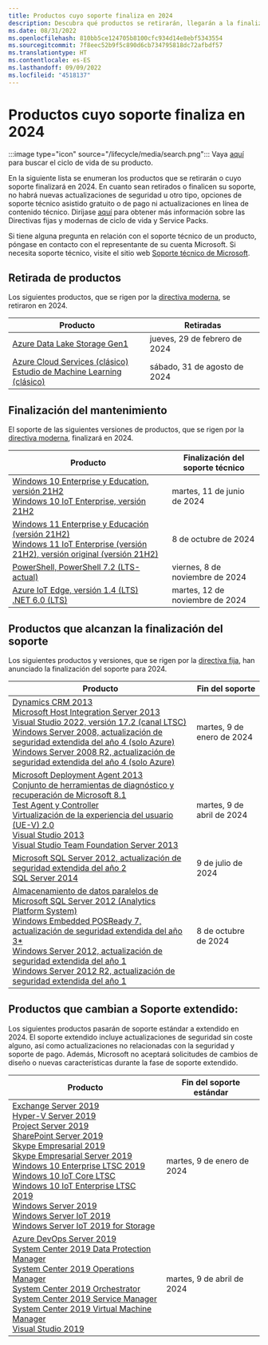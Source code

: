 ```yaml
---
title: Productos cuyo soporte finaliza en 2024
description: Descubra qué productos se retirarán, llegarán a la finalización del soporte o pasarán del soporte estándar al soporte extendido en 2024.
ms.date: 08/31/2022
ms.openlocfilehash: 810bb5ce124705b8100cfc934d14e8ebf5343554
ms.sourcegitcommit: 7f8eec52b9f5c890d6cb734795818dc72afbdf57
ms.translationtype: HT
ms.contentlocale: es-ES
ms.lasthandoff: 09/09/2022
ms.locfileid: "4518137"
---
```

# <a name="products-ending-support-in-2024"></a>Productos cuyo soporte finaliza en 2024

:::image type="icon" source="/lifecycle/media/search.png":::
Vaya [aquí](/lifecycle/products/) para buscar el ciclo de vida de su producto.

En la siguiente lista se enumeran los productos que se retirarán o cuyo soporte finalizará en 2024. En cuanto sean retirados o finalicen su soporte, no habrá nuevas actualizaciones de seguridad u otro tipo, opciones de soporte técnico asistido gratuito o de pago ni actualizaciones en línea de contenido técnico. Diríjase [aquí](/lifecycle/overview/product-end-of-support-overview) para obtener más información sobre las Directivas fijas y modernas de ciclo de vida y Service Packs.

Si tiene alguna pregunta en relación con el soporte técnico de un producto, póngase en contacto con el representante de su cuenta Microsoft. Si necesita soporte técnico, visite el sitio web [Soporte técnico de Microsoft](https://support.microsoft.com/contactus/?ws=support).

## <a name="product-retirements"></a>Retirada de productos

Los siguientes productos, que se rigen por la [directiva moderna](/lifecycle/policies/modern), se retiraron en 2024.

| Producto | Retiradas |
| --- | --- |
| [Azure Data Lake Storage Gen1](/lifecycle/products/azure-data-lake-storage-gen1?branch=live)<br> | jueves, 29 de febrero de 2024 |
| [Azure Cloud Services (clásico)](/lifecycle/products/azure-cloud-services-classic?branch=live)<br>[Estudio de Machine Learning (clásico)](/lifecycle/products/machine-learning-studio-classic?branch=live)<br> | sábado, 31 de agosto de 2024 |


## <a name="release-end-of-servicing"></a>Finalización del mantenimiento

El soporte de las siguientes versiones de productos, que se rigen por la [directiva moderna](/lifecycle/policies/modern), finalizará en 2024.

| Producto | Finalización del soporte técnico |
| --- | --- |
| [Windows 10 Enterprise y Education, versión 21H2](/lifecycle/products/windows-10-enterprise-and-education?branch=live)<br>[Windows 10 IoT Enterprise, versión 21H2](/lifecycle/products/windows-10-iot-enterprise?branch=live)<br> | martes, 11 de junio de 2024 |
| [Windows 11 Enterprise y Educación (versión 21H2)](/lifecycle/products/windows-11-enterprise-and-education-version-21h2?branch=live)<br>[Windows 11 IoT Enterprise (versión 21H2), versión original (versión 21H2)](/lifecycle/products/windows-11-iot-enterprise-version-21h2?branch=live)<br> | 8 de octubre de 2024 |
| [PowerShell, PowerShell 7.2 (LTS-actual)](/lifecycle/products/powershell?branch=live)<br> | viernes, 8 de noviembre de 2024 |
| [Azure IoT Edge, versión 1.4 (LTS)](/lifecycle/products/azure-iot-edge?branch=live)<br>[.NET 6.0 (LTS)](/lifecycle/products/microsoft-net-and-net-core?branch=live)<br> | martes, 12 de noviembre de 2024 |


## <a name="products-reaching-end-of-support"></a>Productos que alcanzan la finalización del soporte

Los siguientes productos y versiones, que se rigen por la [directiva fija](/lifecycle/policies/fixed), han anunciado la finalización del soporte para 2024.

| Producto | Fin del soporte |
| --- | --- |
| [Dynamics CRM 2013](/lifecycle/products/dynamics-crm-2013?branch=live)<br>[Microsoft Host Integration Server 2013](/lifecycle/products/microsoft-host-integration-server-2013?branch=live)<br>[Visual Studio 2022, versión 17.2 (canal LTSC)](/lifecycle/products/visual-studio-2022?branch=live)<br>[Windows Server 2008, actualización de seguridad extendida del año 4 (solo Azure)](/lifecycle/products/windows-server-2008?branch=live)<br>[Windows Server 2008 R2, actualización de seguridad extendida del año 4 (solo Azure)](/lifecycle/products/windows-server-2008-r2?branch=live)<br> | martes, 9 de enero de 2024 |
| [Microsoft Deployment Agent 2013](/lifecycle/products/microsoft-deployment-agent-2013?branch=live)<br>[Conjunto de herramientas de diagnóstico y recuperación de Microsoft 8.1](/lifecycle/products/microsoft-diagnostics-and-recovery-toolset-81?branch=live)<br>[Test Agent y Controller](/lifecycle/products/test-agent-controller?branch=live)<br>[Virtualización de la experiencia del usuario (UE-V) 2.0](/lifecycle/products/user-experience-virtualization-uev-20?branch=live)<br>[Visual Studio 2013](/lifecycle/products/visual-studio-2013?branch=live)<br>[Visual Studio Team Foundation Server 2013](/lifecycle/products/visual-studio-team-foundation-server-2013?branch=live)<br> | martes, 9 de abril de 2024 |
| [Microsoft SQL Server 2012, actualización de seguridad extendida del año 2](/lifecycle/products/microsoft-sql-server-2012?branch=live)<br>[SQL Server 2014](/lifecycle/products/sql-server-2014?branch=live)<br> | 9 de julio de 2024 |
| [Almacenamiento de datos paralelos de Microsoft SQL Server 2012 (Analytics Platform System)](/lifecycle/products/microsoft-sql-server-2012-parallel-data-warehouse-analytics-platform-system?branch=live)<br>[Windows Embedded POSReady 7, actualización de seguridad extendida del año 3*](/lifecycle/products/windows-embedded-posready-7?branch=live)<br>[Windows Server 2012, actualización de seguridad extendida del año 1](/lifecycle/products/windows-server-2012?branch=live)<br>[Windows Server 2012 R2, actualización de seguridad extendida del año 1](/lifecycle/products/windows-server-2012-r2?branch=live)<br> | 8 de octubre de 2024 |


## <a name="products-moving-to-extended-support"></a>Productos que cambian a Soporte extendido:

Los siguientes productos pasarán de soporte estándar a extendido en 2024. El soporte extendido incluye actualizaciones de seguridad sin coste alguno, así como actualizaciones no relacionadas con la seguridad y soporte de pago. Además, Microsoft no aceptará solicitudes de cambios de diseño o nuevas características durante la fase de soporte extendido.

| Producto | Fin del soporte estándar |
| --- | --- |
| [Exchange Server 2019](/lifecycle/products/exchange-server-2019?branch=live)<br>[Hyper-V Server 2019](/lifecycle/products/hyperv-server-2019?branch=live)<br>[Project Server 2019](/lifecycle/products/project-server-2019?branch=live)<br>[SharePoint Server 2019](/lifecycle/products/sharepoint-server-2019?branch=live)<br>[Skype Empresarial 2019](/lifecycle/products/skype-for-business-2019?branch=live)<br>[Skype Empresarial Server 2019](/lifecycle/products/skype-for-business-server-2019?branch=live)<br>[Windows 10 Enterprise LTSC 2019](/lifecycle/products/windows-10-enterprise-ltsc-2019?branch=live)<br>[Windows 10 IoT Core LTSC](/lifecycle/products/windows-10-iot-core-ltsc?branch=live)<br>[Windows 10 IoT Enterprise LTSC 2019](/lifecycle/products/windows-10-iot-enterprise-ltsc-2019?branch=live)<br>[Windows Server 2019](/lifecycle/products/windows-server-2019?branch=live)<br>[Windows Server IoT 2019](/lifecycle/products/windows-server-iot-2019?branch=live)<br>[Windows Server IoT 2019 for Storage](/lifecycle/products/windows-server-iot-2019-for-storage?branch=live)<br> | martes, 9 de enero de 2024 |
| [Azure DevOps Server 2019](/lifecycle/products/azure-devops-server-2019?branch=live)<br>[System Center 2019 Data Protection Manager](/lifecycle/products/system-center-2019-data-protection-manager?branch=live)<br>[System Center 2019 Operations Manager](/lifecycle/products/system-center-2019-operations-manager?branch=live)<br>[System Center 2019 Orchestrator](/lifecycle/products/system-center-2019-orchestrator?branch=live)<br>[System Center 2019 Service Manager](/lifecycle/products/system-center-2019-service-manager?branch=live)<br>[System Center 2019 Virtual Machine Manager](/lifecycle/products/system-center-2019-virtual-machine-manager?branch=live)<br>[Visual Studio 2019](/lifecycle/products/visual-studio-2019?branch=live)<br> | martes, 9 de abril de 2024 |
